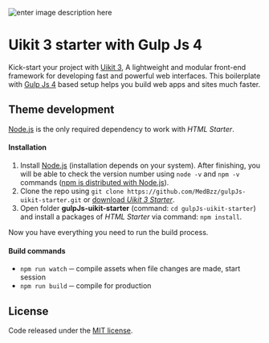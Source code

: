 ![enter image description here](https://github.com/MedBzz/gulpJs-uikit-starter/blob/master/src/tile.jpg)

# Uikit 3 starter with Gulp Js 4

Kick-start your project with [Uikit 3](https://getuikit.com/), A lightweight and modular front-end framework for developing fast and powerful web interfaces. This boilerplate with [Gulp Js 4](https://gulpjs.com/) based setup helps you build web apps and sites much faster.
## Theme development
[Node.js](http://nodejs.org/) is the only required dependency to work with _HTML Starter_.

#### [](https://github.com/MedBzz/gulpJs-uikit-starter.git#installation)Installation

1.  Install [Node.js](http://nodejs.org/) (installation depends on your system). After finishing, you will be able to check the version number using `node -v` and `npm -v` commands ([npm is distributed with Node.js](https://www.npmjs.com/get-npm)).
2.  Clone the repo using `git clone https://github.com/MedBzz/gulpJs-uikit-starter.git` or [download _Uikit 3 Starter_](https://github.com/MedBzz/gulpJs-uikit-starter/archive/master.zip).
3.  Open folder **gulpJs-uikit-starter** (command: `cd gulpJs-uikit-starter`) and install a packages of _HTML Starter_ via command:  `npm install`.

Now you have everything you need to run the build process.

#### Build commands

-   `npm run watch` ─ compile assets when file changes are made, start session
-   `npm run build` ─ compile for production

## License

Code released under the [MIT license](https://github.com/MedBzz/gulpJs-uikit-starter/blob/master/LICENSE.md).
